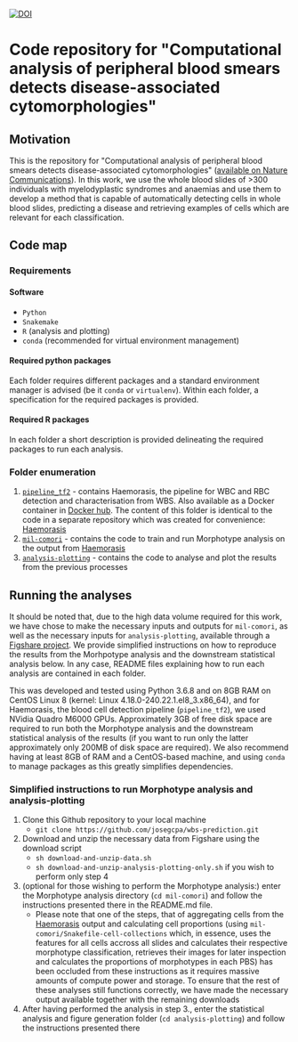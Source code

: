 [![DOI](https://zenodo.org/badge/392387291.svg)](https://zenodo.org/badge/latestdoi/392387291)

# Code repository for "Computational analysis of peripheral blood smears detects disease-associated cytomorphologies"

## Motivation

This is the repository for "Computational analysis of peripheral blood smears detects disease-associated cytomorphologies" ([available on Nature Communications]([https://www.medrxiv.org/content/10.1101/2022.04.19.22273757v1](https://www.nature.com/articles/s41467-023-39676-y))). In this work, we use the whole blood slides of >300 individuals with myelodyplastic syndromes and anaemias and use them to develop a method that is capable of automatically detecting cells in whole blood slides, predicting a disease and retrieving examples of cells which are relevant for each classification.

## Code map

### Requirements

#### Software

* `Python`
* `Snakemake`
* `R` (analysis and plotting)
* `conda` (recommended for virtual environment management)

#### Required python packages

Each folder requires different packages and a standard environment manager is advised (be it `conda` or `virtualenv`). Within each folder, a specification for the required packages is provided.

#### Required R packages

In each folder a short description is provided delineating the required packages to run each analysis.

### Folder enumeration

1. [`pipeline_tf2`](https://github.com/josegcpa/wbs-prediction/tree/main/pipeline_tf2) - contains Haemorasis, the pipeline for WBC and RBC detection and characterisation from WBS. Also available as a Docker container in [Docker hub](https://hub.docker.com/repository/docker/josegcpa/blood-cell-detection). The content of this folder is identical to the code in a separate repository which was created for convenience: [Haemorasis](https://github.com/josegcpa/haemorasis)
2. [`mil-comori`](https://github.com/josegcpa/wbs-prediction/tree/main/mil-comori) - contains the code to train and run Morphotype analysis on the output from [Haemorasis](https://github.com/josegcpa/haemorasis)
3. [`analysis-plotting`](https://github.com/josegcpa/wbs-prediction/tree/main/analysis-plotting) - contains the code to analyse and plot the results from the previous processes

## Running the analyses 

It should be noted that, due to the high data volume required for this work, we have chose to make the necessary inputs and outputs for `mil-comori`, as well as the necessary inputs for `analysis-plotting`, available through a [Figshare project](https://figshare.com/projects/Computational_analysis_of_peripheral_blood_smears_detects_disease-associated_cytomorphologies/132443). We provide simplified instructions on how to reproduce the results from the Morhpotype analysis and the downstream statistical analysis below. In any case, README files explaining how to run each analysis are contained in each folder.

This was developed and tested using Python 3.6.8 and on 8GB RAM on CentOS Linux 8 (kernel: Linux 4.18.0-240.22.1.el8_3.x86_64), and for Haemorasis, the blood cell detection pipeline (`pipeline_tf2`), we used NVidia Quadro M6000 GPUs. Approximately 3GB of free disk space are required to run both the Morphotype analysis and the downstream statistical analysis of the results (if you want to run only the latter approximately only 200MB of disk space are required). We also recommend having at least 8GB of RAM and a CentOS-based machine, and using `conda` to manage packages as this greatly simplifies dependencies.

### Simplified instructions to run Morphotype analysis and analysis-plotting

1. Clone this Github repository to your local machine 
    * `git clone https://github.com/josegcpa/wbs-prediction.git`
2. Download and unzip the necessary data from Figshare using the download script
    * `sh download-and-unzip-data.sh`
    * `sh download-and-unzip-analysis-plotting-only.sh` if you wish to perform only step 4
3. (optional for those wishing to perform the Morphotype analysis:) enter the Morphotype analysis directory (`cd mil-comori`) and follow the instructions presented there in the README.md file. 
    * Please note that one of the steps, that of aggregating cells from the [Haemorasis](https://github.com/josegcpa/haemorasis) output and calculating cell proportions (using `mil-comori/Snakefile-cell-collections` which, in essence, uses the features for all cells accross all slides and calculates their respective morphotype classification, retrieves their images for later inspection and calculates the proportions of morphotypes in each PBS) has been occluded from these instructions as it requires massive amounts of compute power and storage. To ensure that the rest of these analyses still functions correctly, we have made the necessary output available together with the remaining downloads
4. After having performed the analysis in step 3., enter the statistical analysis and figure generation folder (`cd analysis-plotting`) and follow the instructions presented there
